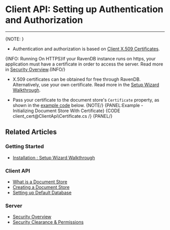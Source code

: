 # Client API: Setting up Authentication and Authorization
---
{NOTE: }

* Authentication and authorization is based on [Client X.509 Certificates](../server/security/authorization/security-clearance-and-permissions).  

{INFO: Running On HTTPS}If your RavenDB instance runs on https, your application must have a certificate in order to access the server. Read more in [Security Overview](../server/security/overview).{INFO/}  

* X.509 certificates can be obtained for free through RavenDB. Alternatively, use your own certificate. Read more in the [Setup Wizard Walkthrough](../start/installation/setup-wizard#secure-setup-with-a-let).  

* Pass your certificate to the document store's `Certificate` property, as shown in the [example code](#example) below.
{NOTE/}
{PANEL:Example - Initializing Document Store With Certificate}<a name="example"></a>
{CODE client_cert@ClientApi\Certificate.cs /}
{PANEL/}
## Related Articles

### Getting Started

- [Installation : Setup Wizard Walkthrough](../start/installation/setup-wizard)

### Client API

- [What is a Document Store](../client-api/what-is-a-document-store)
- [Creating a Document Store](../client-api/creating-document-store)
- [Setting up Default Database](../client-api/setting-up-default-database)

### Server

- [Security Overview](../server/security/overview)
- [Security Clearance & Permissions](../server/security/authorization/security-clearance-and-permissions)
